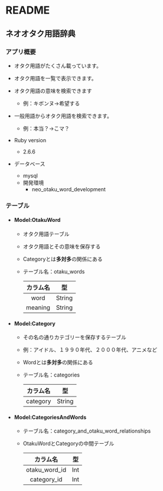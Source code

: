 # README

## ネオオタク用語辞典
### アプリ概要
- オタク用語がたくさん載っています。
- オタク用語を一覧で表示できます。
- オタク用語の意味を検索できます　
  - 例：キボンヌ→希望する
- 一般用語からオタク用語を検索できます。　
  - 例：本当？→こマ？
  
- Ruby version
  - 2.6.6

- データベース
  - mysql
  - 開発環境
    - neo_otaku_word_development
  
### テーブル
- #### Model:OtakuWord
  - オタク用語テーブル
  - オタク用語とその意味を保存する
  - Categoryとは**多対多**の関係にある
  - テーブル名：otaku_words
  
    |カラム名|型|
    |:---:|:---:|
    |word|String|
    |meaning|String|
    
- #### Model:Category
  - その名の通りカテゴリーを保存するテーブル
  - 例：アイドル、１９９０年代、２０００年代、アニメなど
  - Wordとは**多対多**の関係にある
  - テーブル名：categories

    |カラム名|型|
    |:---:|:---:|
    |category|String|

- #### Model:CategoriesAndWords
  - テーブル名：category_and_otaku_word_relationships
  - OtakuWordとCategoryの中間テーブル
  
    |カラム名|型|
    |:---:|:---:|
    |otaku_word_id|Int|
    |category_id|Int|
